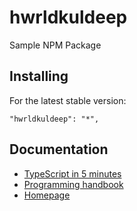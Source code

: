 # hwrldkuldeep

Sample NPM Package

## Installing

For the latest stable version:

```Installing
"hwrldkuldeep": "*",
```

## Documentation

- [TypeScript in 5 minutes](https://www.typescriptlang.org/docs/handbook/typescript-in-5-minutes.html)
- [Programming handbook](https://www.typescriptlang.org/docs/handbook/intro.html)
- [Homepage](https://www.typescriptlang.org/)
